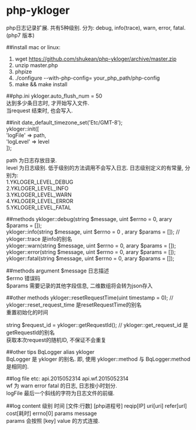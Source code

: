# php-ykloger
php日志记录扩展. 共有5种级别. 分为:  debug,  info(trace), warn, error, fatal.  
(php7 版本)

##install
mac or linux:   
1.  wget https://github.com/shukean/php-ykloger/archive/master.zip  
2.  unzip master.php  
3.  phpize   
4.  ./configure --with-php-config= your_php_path/php-config  
5.  make && make install  

##php.ini
ykloger.auto_flush_num = 50  
达到多少条日志时, 才开始写入文件.  
当request 结束时, 也会写入.  

##init
date_default_timezone_set('Etc/GMT-8');  
ykloger::init([  
    'logFile' => path,   
    'logLevel' => level  
]);  

path 为日志存放目录.  
level 为日志级别. 低于级别的方法调用不会写入日志.  日志级别定义的有常量, 分别为:   
1.YKLOGER_LEVEL_DEBUG  
2.YKLOGER_LEVEL_INFO  
3.YKLOGER_LEVEL_WARN  
4.YKLOGER_LEVEL_ERROR  
5.YKLOGER_LEVEL_FATAL  

##methods
ykloger::debug(string $message, uint $errno = 0, arary $params = []);  
ykloger::info(string $message, uint $errno = 0 , arary $params = []); // ykloger::trace 是info的别名  
ykloger::warn(string $message, uint $errno = 0, arary $params = []);  
ykloger::error(string $message, uint $errno = 0, arary $params = []);   
ykloger::fatal(string $message, uint $errno = 0, arary $params = []);  

##methods argument
$message  日志描述  
$errno    错误码  
$params   需要记录的其他字段信息, 二维数组将会转为json存入

##other methods
ykloger::resetRequestTime(uint timestamp = 0); // ykloger::reset_request_time 是resetRequestTime的别名  
重置初始化的时间  

string $request_id = ykloger::getRequestId(); // ykloger::get_request_id 是getRequestId的别名  
获取本次request的随机ID, 不保证不会重复    

##other tips
BqLogger alias ykloger  
BqLogger 是 ykloger 的别名. 即, 使用 ykloger::method 与 BqLogger:method 是相同的.  

##log file
etc: api.2015052314   api.wf.2015052314  
wf 为 warn error  fatal 的日志, 日志按小时划分.  
logFile 最后一个斜线的字符为日志文件的前缀.   


##log content
级别 时间 [文件:行数] [php进程号] reqip[IP] uri[uri] refer[url] cost[耗时] errno[0]  params message  
params 会按照 [key] value 的方式连接.  
